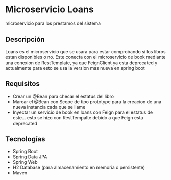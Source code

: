 # Microservicio Loans

microservicio para los prestamos del sistema

## Descripción

Loans es el microservicio que se usara para estar comprobando
si los libros estan disponibles o no.
Este conecta con el microservicio de book mediante una conexion 
de RestTemplate, ya que FeignClient ya esta deprecated
y actualmente para esto se usa la version mas nueva en spring boot


## Requisitos

- Crear un @Bean para checar el estatus del libro
- Marcar el @Bean con Scope de tipo prototype para la creacion 
de una nueva instancia cada que se llame
- Inyectar un servicio de book en loans con Feign para el estatus de este... esto se hizo con RestTempalte debido a que Feign esta deprecated

## Tecnologías
- Spring Boot
- Spring Data JPA
- Spring Web
- H2 Database (para almacenamiento en memoria o persistente)
- Maven
